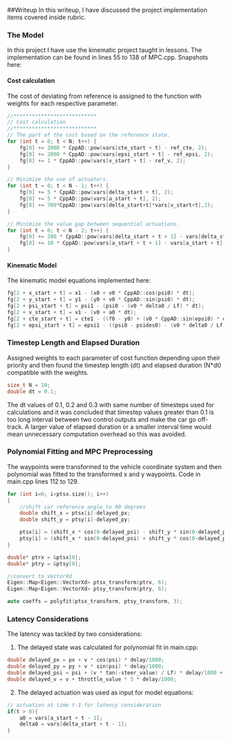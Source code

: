 ##Writeup
In this writeup, I have discussed the project implementation items covered inside rubric.

### The Model
In this project I have use the kinematic project taught in lessons. The implementation can be found in lines 55 to 138 of MPC.cpp. Snapshots here:

#### Cost calculation
The cost of deviating from reference is assigned to the function with weights for each respective parameter.

```c++
//***************************
// Cost calculation
//***************************
// The part of the cost based on the reference state.
for (int t = 0; t < N; t++) {
	fg[0] += 2000 * CppAD::pow(vars[cte_start + t] - ref_cte, 2);
	fg[0] += 2000 * CppAD::pow(vars[epsi_start + t] - ref_epsi, 2);
	fg[0] += 1 * CppAD::pow(vars[v_start + t] - ref_v, 2);
}

// Minimize the use of actuators.
for (int t = 0; t < N - 1; t++) {
	fg[0] += 5 * CppAD::pow(vars[delta_start + t], 2);
	fg[0] += 5 * CppAD::pow(vars[a_start + t], 2);
	fg[0] += 700*CppAD::pow(vars[delta_start+t]*vars[v_start+t],2);
}

// Minimize the value gap between sequential actuations.
for (int t = 0; t < N - 2; t++) {
	fg[0] += 200 * CppAD::pow(vars[delta_start + t + 1] - vars[delta_start + t], 2);
	fg[0] += 10 * CppAD::pow(vars[a_start + t + 1] - vars[a_start + t], 2);
}
```

#### Kinematic Model
The kinematic model equations implemented here:
```c++
fg[2 + x_start + t] = x1 - (x0 + v0 * CppAD::cos(psi0) * dt);
fg[2 + y_start + t] = y1 - (y0 + v0 * CppAD::sin(psi0) * dt);
fg[2 + psi_start + t] = psi1 - (psi0 - (v0 * delta0 / Lf) * dt);
fg[2 + v_start + t] = v1 - (v0 + a0 * dt);
fg[2 + cte_start + t] = cte1 - ((f0 - y0) + (v0 * CppAD::sin(epsi0) * dt));
fg[2 + epsi_start + t] = epsi1 - ((psi0 - psides0) - (v0 * delta0 / Lf) * dt);
```

### Timestep Length and Elapsed Duration
Assigned weights to each parameter of cost function depending upon their priority and then found the timestep length (dt) and elapsed duration (N*dt) compatible with the weights. 

```c++
size_t N = 10;
double dt = 0.1;
```

The dt values of 0.1, 0.2 and 0.3 with same number of timesteps used for calculations and it was concluded that timestep values greater than 0.1 is too long interval between two control outputs and make the car go off-track. 
A larger value of elapsed duration or a smaller interval time would mean unnecessary computation overhead so this was avoided.

### Polynomial Fitting and MPC Preprocessing
The waypoints were transformed to the vehicle coordinate system and then polynomial was fitted to the transformed x and y waypoints. Code in main.cpp lines 112 to 129.

```c++
for (int i=0; i<ptsx.size(); i++)
{
	//shift car reference angle to 90 degrees
	double shift_x = ptsx[i]-delayed_px;
	double shift_y = ptsy[i]-delayed_py;

	ptsx[i] = (shift_x * cos(0-delayed_psi) - shift_y * sin(0-delayed_psi));
	ptsy[i] = (shift_x * sin(0-delayed_psi) + shift_y * cos(0-delayed_psi));
}

double* ptrx = &ptsx[0];
double* ptry = &ptsy[0];

//convert to VectorXd
Eigen::Map<Eigen::VectorXd> ptsx_transform(ptrx, 6);
Eigen::Map<Eigen::VectorXd> ptsy_transform(ptry, 6);

auto coeffs = polyfit(ptsx_transform, ptsy_transform, 3);
```


### Latency Considerations
The latency was tackled by two considerations:

1. The delayed state was calculated for polynomial fit in main.cpp:

```c++
double delayed_px = px + v * cos(psi) * delay/1000;
double delayed_py = py + v * sin(psi) * delay/1000;
double delayed_psi = psi + (v * tan(-steer_value) / Lf) * delay/1000 + ( (throttle_value * 5 * tan(-steer_value) / (2*Lf)) * pow(delay/1000,2));
double delayed_v = v + throttle_value * 5 * delay/1000;
```

2. The delayed actuation was used as input for model equations:
```c++
// actuation at time t-1 for latency consideration
if(t > 0){
	a0 = vars[a_start + t - 1];
	delta0 = vars[delta_start + t - 1];
}
```